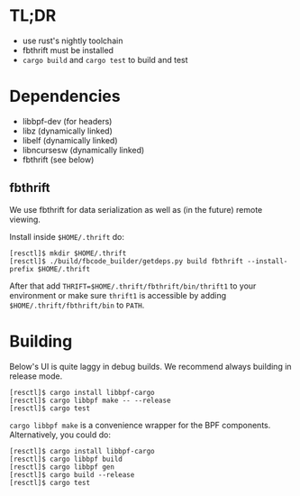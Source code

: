 # TL;DR

* use rust's nightly toolchain
* fbthrift must be installed
* `cargo build` and `cargo test` to build and test

# Dependencies

* libbpf-dev (for headers)
* libz (dynamically linked)
* libelf (dynamically linked)
* libncursesw (dynamically linked)
* fbthrift (see below)

## fbthrift

We use fbthrift for data serialization as well as (in the future) remote
viewing.

Install inside `$HOME/.thrift` do:
```
[resctl]$ mkdir $HOME/.thrift
[resctl]$ ./build/fbcode_builder/getdeps.py build fbthrift --install-prefix $HOME/.thrift
```

After that add `THRIFT=$HOME/.thrift/fbthrift/bin/thrift1` to your environment
or make sure `thrift1` is accessible by adding `$HOME/.thrift/fbthrift/bin` to
`PATH`.

# Building

Below's UI is quite laggy in debug builds. We recommend always building in
release mode.

```
[resctl]$ cargo install libbpf-cargo
[resctl]$ cargo libbpf make -- --release
[resctl]$ cargo test
```

`cargo libbpf make` is a convenience wrapper for the BPF components. Alternatively,
you could do:

```
[resctl]$ cargo install libbpf-cargo
[resctl]$ cargo libbpf build
[resctl]$ cargo libbpf gen
[resctl]$ cargo build --release
[resctl]$ cargo test
```

